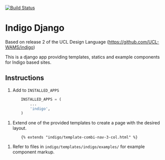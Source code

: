 [![Build Status](https://travis-ci.org/UCL-RITS/indigo_django.svg?branch=master)](https://travis-ci.org/UCL-RITS/indigo_django)

# Indigo Django

Based on release 2 of the UCL Design Language (https://github.com/UCL-WAMS/indigo)

This is a django app providing templates, statics and example components for Indigo based sites.

## Instructions

1. Add to `INSTALLED_APPS`

```python
       INSTALLED_APPS = (
           ...
           'indigo',
       )
```

1. Extend one of the provided templates to create a page with the desired layout.
```htmldjango
       {% extends "indigo/template-combi-nav-3-col.html" %}
```

1. Refer to files in `indigo/templates/indigo/examples/` for example component markup.
